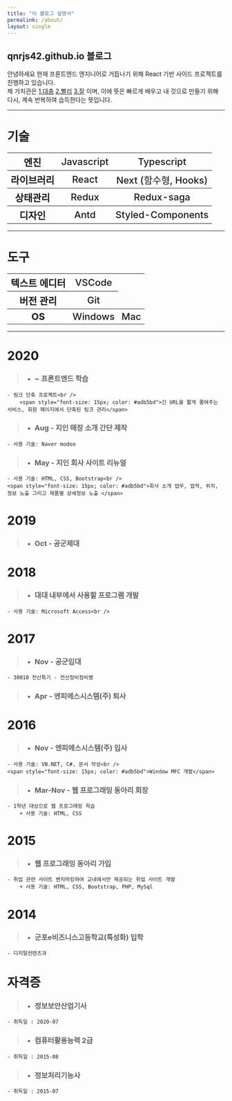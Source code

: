 ```yaml
---
title: "이 블로그 설명서"
permalink: /about/
layout: single
---
```


## qnrjs42.github.io 블로그

안녕하세요 현재 프론트엔드 엔지니어로 거듭나기 위해 React 기반 사이드 프로젝트를 진행하고 있습니다.<br />
제 가치관은 <u>1.대충</u> <u>2.빨리</u> <u>3.잘</u> 이며, 이에 뜻은 빠르게 배우고 내 것으로 만들기 위해 다시, 계속 반복하여 습득한다는 뜻입니다.

---

# 기술

<table>
    <tr>
        <th><span style="font-size: 22px;">엔진</span></th>
        <th><span style="font-size: 22px; font-weight:500;">Javascript</span></th>
        <th><span style="font-size: 22px; font-weight:500;">Typescript</span></th>
    </tr>
    <tr>
         <th><span style="font-size: 22px;">라이브러리</span></th>
         <th><span style="font-size: 22px; font-weight:500;">React</span></th>
         <th><span style="font-size: 22px; font-weight:500;">Next (함수형, Hooks)</span></th>
    </tr>
    <tr>
         <th><span style="font-size: 22px;">상태관리</span></th>
         <th><span style="font-size: 22px; font-weight:500;">Redux</span></th>
         <th><span style="font-size: 22px; font-weight:500;">Redux-saga</span></th>
    </tr>
    <tr>
         <th><span style="font-size: 22px;">디자인</span></th>
         <th><span style="font-size: 22px; font-weight:500;">Antd</span></th>
         <th><span style="font-size: 22px; font-weight:500;">Styled-Components</span></th>
    </tr>
</table>

---

# 도구

<table>
    <tr>
        <th><span style="font-size: 22px;">텍스트 에디터</span></th>
        <th><span style="font-size: 22px; font-weight:500;">VSCode</span></th>
    </tr>
    <tr>
         <th><span style="font-size: 22px;">버전 관리</span></th>
         <th><span style="font-size: 22px; font-weight:500;">Git</span></th>
    </tr>
    <tr>
         <th><span style="font-size: 22px;">OS</span></th>
         <th><span style="font-size: 22px; font-weight:500;">Windows</span></th>
         <th><span style="font-size: 22px; font-weight:500;">Mac</span></th>
    </tr>
</table>


---

# 2020
> * ### ~ 프론트엔드 학습
    - 링크 단축 프로젝트<br />
        <span style="font-size: 15px; color: #adb5bd">긴 URL을 짧게 줄여주는 서비스, 회원 페이지에서 단축된 링크 관리</span>

> * ### Aug - 지인 매장 소개 간단 제작
    - 사용 기술: Naver modoo

> * ### May - 지인 회사 사이트 리뉴얼
    - 사용 기술: HTML, CSS, Bootstrap<br />
    <span style="font-size: 15px; color: #adb5bd">회사 소개 업무, 업적, 위치, 정보 노출 그리고 제품별 상세정보 노출 </span>

# 2019
> * ### Oct - 공군제대

# 2018
> * ### 대대 내부에서 사용할 프로그램 개발
    - 사용 기술: Microsoft Access<br />

# 2017
> * ### Nov - 공군입대
    - 30010 전산특기 - 전산장비정비병

> * ### Apr - 엔피에스시스템(주) 퇴사
   
# 2016
> * ### Nov - 엔피에스시스템(주) 입사
    - 사용 기술: VB.NET, C#, 문서 작성<br />
    <span style="font-size: 15px; color: #adb5bd">Window MFC 개발</span>

> * ### Mar-Nov - 웹 프로그래밍 동아리 회장
    - 1학년 대상으로 웹 프로그래밍 학습
        + 사용 기술: HTML, CSS
   
# 2015
> * ### 웹 프로그래밍 동아리 가입      
    - 취업 관련 사이트 벤치마킹하여 교내에서만 제공되는 취업 사이트 개발
        + 사용 기술: HTML, CSS, Bootstrap, PHP, MySql

# 2014
> * ### 군포e비즈니스고등학교(특성화) 입학
    - 디지털컨텐츠과

   
# 자격증
> * ### 정보보안산업기사 
    - 취득일 : 2020-07

> * ### 컴퓨터활용능력 2급 
    - 취득일 : 2015-08

> * ### 정보처리기능사 
    - 취득일 : 2015-07